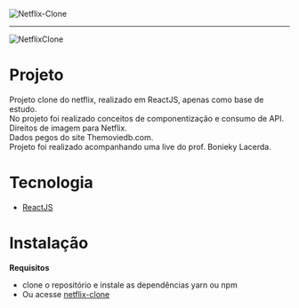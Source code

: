 ![Netflix-Clone](https://user-images.githubusercontent.com/14211289/135013671-e683a11f-d0cd-4105-a0c0-992b80fa78af.jpg)

--------------------------------------------------------------------------------------------------------------------------

![NetflixClone](https://user-images.githubusercontent.com/14211289/135016327-1076aa98-835f-4667-ac40-4654aaa3e712.gif)




<h1>Projeto</h1>

Projeto clone do netflix, realizado em ReactJS, apenas como base de estudo.<br/> 
No projeto foi realizado conceitos de componentização e consumo de API.<br/> 
Direitos de imagem para Netflix.<br/> 
Dados pegos do site Themoviedb.com.<br/> 
Projeto foi realizado acompanhando uma live do prof. Bonieky Lacerda.

<h1>Tecnologia</h1>

- [ReactJS](https://pt-br.reactjs.org/)


<h1>Instalação</h1>

**Requisitos**
- clone o repositório e instale as dependências yarn ou npm<br/>
- Ou acesse [netflix-clone](https://marceloasouza.github.io/netflix-clone/)
